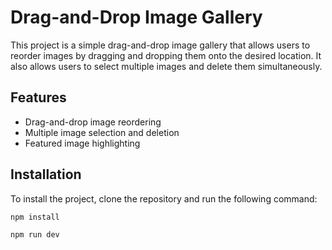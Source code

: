 # Drag-and-Drop Image Gallery

This project is a simple drag-and-drop image gallery that allows users to reorder images by dragging and dropping them onto the desired location. It also allows users to select multiple images and delete them simultaneously.

## Features

* Drag-and-drop image reordering
* Multiple image selection and deletion
* Featured image highlighting

## Installation

To install the project, clone the repository and run the following command:

```bash
npm install

npm run dev
